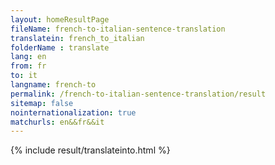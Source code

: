 ```yaml
---
layout: homeResultPage
fileName: french-to-italian-sentence-translation
translatein: french_to_italian
folderName : translate
lang: en
from: fr
to: it
langname: french-to
permalink: /french-to-italian-sentence-translation/result
sitemap: false
nointernationalization: true
matchurls: en&&fr&&it
---
```

{% include result/translateinto.html %}

<script src="/js/result/translation.js" data-foldername="{{page.folderName}}" data-lang="{{page.lang}}"></script>
